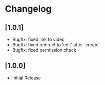 # Changelog

## [1.0.1]
- Bugfix: fixed link to video
- Bugfix: fixed redirect to 'edit' after 'create'
- Bugfix: fixed permission check

## [1.0.0]
- Initial Release
